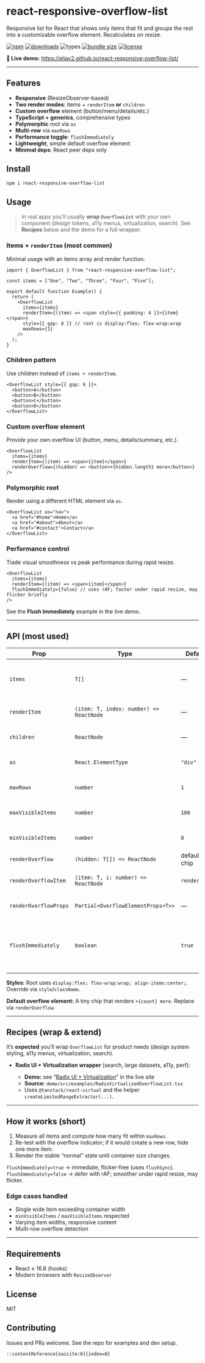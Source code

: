 # react-responsive-overflow-list

Responsive list for React that shows only items that fit and groups the rest into a customizable overflow element. Recalculates on resize.

[![npm](https://img.shields.io/npm/v/react-responsive-overflow-list.svg)](https://www.npmjs.com/package/react-responsive-overflow-list)
[![downloads](https://img.shields.io/npm/dm/react-responsive-overflow-list.svg)](https://www.npmjs.com/package/react-responsive-overflow-list)
![types](https://img.shields.io/badge/TypeScript-ready-blue)
[![bundle size](https://img.shields.io/bundlephobia/minzip/react-responsive-overflow-list)](https://bundlephobia.com/package/react-responsive-overflow-list)
[![license](https://img.shields.io/npm/l/react-responsive-overflow-list.svg)](./LICENSE)

**🔗 Live demo:** https://eliav2.github.io/react-responsive-overflow-list/

---

## Features

- **Responsive** (ResizeObserver-based)
- **Two render modes**: items + `renderItem` **or** `children`
- **Custom overflow** element (button/menu/details/etc.)
- **TypeScript + generics**, comprehensive types
- **Polymorphic** root via `as`
- **Multi-row** via `maxRows`
- **Performance toggle**: `flushImmediately`
- **Lightweight**, simple default overflow element
- **Minimal deps**: React peer deps only

## Install

```bash
npm i react-responsive-overflow-list
```

## Usage

> In real apps you’ll usually **wrap `OverflowList`** with your own component (design tokens, a11y menus, virtualization, search). See **Recipes** below and the demo for a full wrapper.

### Items + `renderItem` (most common)

Minimal usage with an items array and render function.

```tsx
import { OverflowList } from "react-responsive-overflow-list";

const items = ["One", "Two", "Three", "Four", "Five"];

export default function Example() {
  return (
    <OverflowList
      items={items}
      renderItem={(item) => <span style={{ padding: 4 }}>{item}</span>}
      style={{ gap: 8 }} // root is display:flex; flex-wrap:wrap
      maxRows={1}
    />
  );
}
```

### Children pattern

Use children instead of `items + renderItem`.

```tsx
<OverflowList style={{ gap: 8 }}>
  <button>A</button>
  <button>B</button>
  <button>C</button>
  <button>D</button>
</OverflowList>
```

### Custom overflow element

Provide your own overflow UI (button, menu, details/summary, etc.).

```tsx
<OverflowList
  items={items}
  renderItem={(item) => <span>{item}</span>}
  renderOverflow={(hidden) => <button>+{hidden.length} more</button>}
/>
```

### Polymorphic root

Render using a different HTML element via `as`.

```tsx
<OverflowList as="nav">
  <a href="#home">Home</a>
  <a href="#about">About</a>
  <a href="#contact">Contact</a>
</OverflowList>
```

### Performance control

Trade visual smoothness vs peak performance during rapid resize.

```tsx
<OverflowList
  items={items}
  renderItem={(item) => <span>{item}</span>}
  flushImmediately={false} // uses rAF; faster under rapid resize, may flicker briefly
/>
```

See the **Flush Immediately** example in the live demo.

---

## API (most used)

| Prop                  | Type                                    | Default      | Notes                                                                 |
| --------------------- | --------------------------------------- | ------------ | --------------------------------------------------------------------- |
| `items`               | `T[]`                                   | —            | Use with `renderItem`. Omit when using children.                      |
| `renderItem`          | `(item: T, index: number) => ReactNode` | —            | How to render each item.                                              |
| `children`            | `ReactNode`                             | —            | Alternative to `items + renderItem`.                                  |
| `as`                  | `React.ElementType`                     | `"div"`      | Polymorphic root element.                                             |
| `maxRows`             | `number`                                | `1`          | Visible rows before overflow.                                         |
| `maxVisibleItems`     | `number`                                | `100`        | Hard cap on visible items.                                            |
| `minVisibleItems`     | `number`                                | `0`          | Keep at least N visible.                                              |
| `renderOverflow`      | `(hidden: T[]) => ReactNode`            | default chip | Custom overflow UI.                                                   |
| `renderOverflowItem`  | `(item: T, i: number) => ReactNode`     | `renderItem` | For expanded lists/menus.                                             |
| `renderOverflowProps` | `Partial<OverflowElementProps<T>>`      | —            | Props for default overflow.                                           |
| `flushImmediately`    | `boolean`                               | `true`       | `true` (flushSync, no flicker) vs `false` (rAF, faster under resize). |

**Styles:** Root uses `display:flex; flex-wrap:wrap; align-items:center;`. Override via `style`/`className`.

**Default overflow element:** A tiny chip that renders `+{count} more`. Replace via `renderOverflow`.

---

## Recipes (wrap & extend)

It’s **expected** you’ll wrap `OverflowList` for product needs (design system styling, a11y menus, virtualization, search).

- **Radix UI + Virtualization wrapper** (search, large datasets, a11y, perf):

  - **Demo:** see “[Radix UI + Virtualization](<(https://eliav2.github.io/react-responsive-overflow-list/#radix-ui-virtualization-example)>)” in the live site
  - **Source:** `demo/src/examples/RadixVirtualizedOverflowList.tsx`
  - Uses `@tanstack/react-virtual` and the helper `createLimitedRangeExtractor(...)`.

---

## How it works (short)

1. Measure all items and compute how many fit within `maxRows`.
2. Re-test with the overflow indicator; if it would create a new row, hide one more item.
3. Render the stable “normal” state until container size changes.

`flushImmediately=true` → immediate, flicker-free (uses `flushSync`).
`flushImmediately=false` → defer with rAF; smoother under rapid resize, may flicker.

### Edge cases handled

- Single wide item exceeding container width
- `minVisibleItems` / `maxVisibleItems` respected
- Varying item widths, responsive content
- Multi-row overflow detection

---

## Requirements

- React ≥ 16.8 (hooks)
- Modern browsers with `ResizeObserver`

## License

MIT

## Contributing

Issues and PRs welcome. See the repo for examples and dev setup.

```
::contentReference[oaicite:0]{index=0}
```
